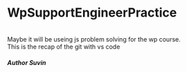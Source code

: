 # WpSupportEngineerPractice
<br>Maybe it will be useing js problem solving for the wp course.
<br>This is the recap of the git with vs code
<h5>Author Suvin</h5>